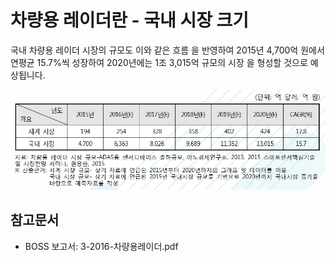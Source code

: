 # 차량용 레이더란 - 국내 시장 크기

국내 차량용 레이더 시장의 규모도 이와 같은 흐름 을 반영하여 2015년 4,700억 원에서 연평균 15.7%씩 성장하여 2020년에는 1조 3,015억 규모의 시장 을 형성할 것으로 예상됩니다.


![세계 및 국내 차량용 레이더 시장 규모 ](./images/차량용_레이더_Q12_2_1.PNG)

## 참고문서
- BOSS 보고서: 3-2016-차량용레이더.pdf
